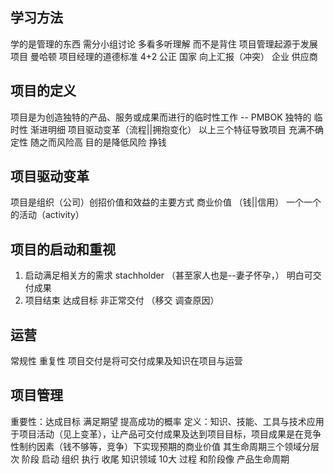 ## 学习方法 

学的是管理的东西 需分小组讨论 多看多听理解 而不是背住
项目管理起源于发展 项目 曼哈顿
项目经理的道德标准 4+2 公正 国家 向上汇报（冲突） 企业 供应商
## 项目的定义

项目是为创造独特的产品、服务或成果而进行的临时性工作 -- PMBOK
独特的 临时性 渐进明细 项目驱动变革（流程||拥抱变化）
以上三个特征导致项目 充满不确定性 随之而风险高 
目的是降低风险 挣钱
## 项目驱动变革

项目是组织（公司）创招价值和效益的主要方式
商业价值 （钱||信用）
一个一个的活动（activity）
## 项目的启动和重视

1. 启动满足相关方的需求  stachholder （甚至家人也是--妻子怀孕，） 明白可交付成果
2. 项目结束 达成目标 非正常交付 （移交 调查原因）

## 运营

常规性 重复性
项目交付是将可交付成果及知识在项目与运营

## 项目管理
重要性：达成目标 满足期望 提高成功的概率 
定义：知识、技能、工具与技术应用于项目活动（见上变革），让产品可交付成果及达到项目目标，项目成果是在竞争性制约因素（钱不够等，竞争）下实现预期的商业价值 其生命周期三个领域分层次
阶段 启动  组织 执行 收尾
知识领域 10大
过程 和阶段像
产品生命周期






